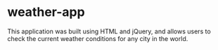 # weather-app
This application was built using HTML and jQuery, and allows users to check the current weather conditions for any city in the world.

